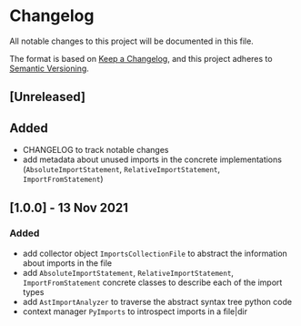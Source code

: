 # Changelog

All notable changes to this project will be documented in this file.

The format is based on [Keep a Changelog](https://keepachangelog.com/en/1.0.0/),
and this project adheres to [Semantic Versioning](https://semver.org/spec/v2.0.0.html).

## [Unreleased]

## Added
- CHANGELOG to track notable changes
- add metadata about unused imports in the concrete implementations (`AbsoluteImportStatement`, `RelativeImportStatement`, `ImportFromStatement`)


## [1.0.0] - 13 Nov 2021

### Added

- add collector object `ImportsCollectionFile` to abstract the information about imports in the file
- add `AbsoluteImportStatement`, `RelativeImportStatement`, `ImportFromStatement` concrete classes to describe each of the import types
- add `AstImportAnalyzer` to traverse the abstract syntax tree python code
- context manager `PyImports` to introspect imports in a file|dir 
